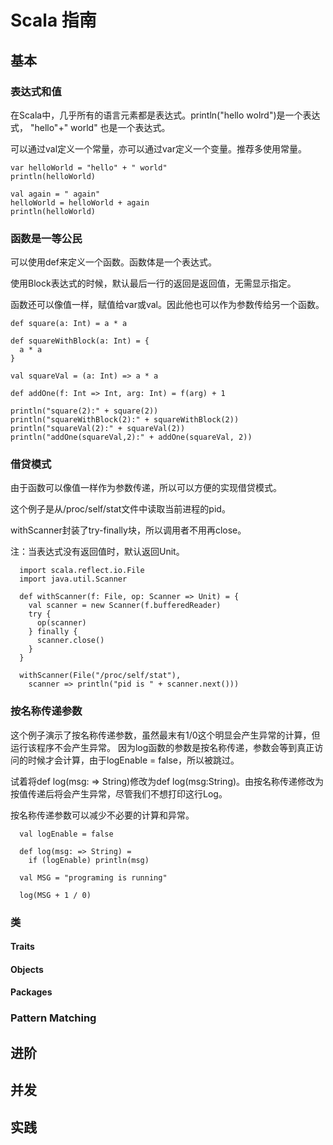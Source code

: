 # Scala 指南

## 基本

### 表达式和值

在Scala中，几乎所有的语言元素都是表达式。println("hello wolrd")是一个表达式， "hello"+" world"
也是一个表达式。

可以通过val定义一个常量，亦可以通过var定义一个变量。推荐多使用常量。

```
var helloWorld = "hello" + " world" 
println(helloWorld)

val again = " again" 
helloWorld = helloWorld + again
println(helloWorld)
```

### 函数是一等公民

可以使用def来定义一个函数。函数体是一个表达式。

使用Block表达式的时候，默认最后一行的返回是返回值，无需显示指定。

函数还可以像值一样，赋值给var或val。因此他也可以作为参数传给另一个函数。

```
def square(a: Int) = a * a

def squareWithBlock(a: Int) = {
  a * a
}

val squareVal = (a: Int) => a * a

def addOne(f: Int => Int, arg: Int) = f(arg) + 1

println("square(2):" + square(2))
println("squareWithBlock(2):" + squareWithBlock(2))
println("squareVal(2):" + squareVal(2))
println("addOne(squareVal,2):" + addOne(squareVal, 2))
```



### 借贷模式

由于函数可以像值一样作为参数传递，所以可以方便的实现借贷模式。

这个例子是从/proc/self/stat文件中读取当前进程的pid。

withScanner封装了try-finally块，所以调用者不用再close。

注：当表达式没有返回值时，默认返回Unit。

```
  import scala.reflect.io.File
  import java.util.Scanner

  def withScanner(f: File, op: Scanner => Unit) = {
    val scanner = new Scanner(f.bufferedReader)
    try {
      op(scanner)
    } finally {
      scanner.close()
    }
  }

  withScanner(File("/proc/self/stat"),
    scanner => println("pid is " + scanner.next()))
```


### 按名称传递参数

这个例子演示了按名称传递参数，虽然最末有1/0这个明显会产生异常的计算，但运行该程序不会产生异常。
因为log函数的参数是按名称传递，参数会等到真正访问的时候才会计算，由于logEnable = false，所以被跳过。

试着将def log(msg: => String)修改为def log(msg:String)。由按名称传递修改为按值传递后将会产生异常，尽管我们不想打印这行Log。

按名称传递参数可以减少不必要的计算和异常。


```
  val logEnable = false

  def log(msg: => String) =
    if (logEnable) println(msg)

  val MSG = "programing is running"

  log(MSG + 1 / 0)
```

### 类

#### Traits

#### Objects

#### Packages

### Pattern Matching

## 进阶

## 并发

## 实践

